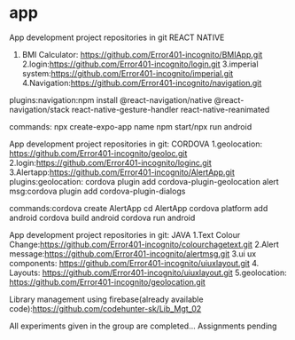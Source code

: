 # app
App development project repositories in git 
REACT NATIVE
1. BMI Calculator: https://github.com/Error401-incognito/BMIApp.git
2.login:https://github.com/Error401-incognito/login.git
3.imperial system:https://github.com/Error401-incognito/imperial.git
4.Navigation:https://github.com/Error401-incognito/navigation.git

plugins:navigation:npm install @react-navigation/native @react-navigation/stack react-native-gesture-handler react-native-reanimated

commands: npx create-expo-app name
npm start/npx run android


App development project repositories in git:
CORDOVA
1.geolocation: https://github.com/Error401-incognito/geoloc.git
2.login:https://github.com/Error401-incognito/loginc.git
3.Alertapp:https://github.com/Error401-incognito/AlertApp.git
plugins:geolocation: cordova plugin add cordova-plugin-geolocation
alert msg:cordova plugin add cordova-plugin-dialogs


commands:cordova create AlertApp
cd AlertApp
cordova platform add android
cordova build android
cordova run android



App development project repositories in git:
JAVA
1.Text Colour Change:https://github.com/Error401-incognito/colourchagetext.git
2.Alert message:https://github.com/Error401-incognito/alertmsg.git
3.ui ux components: https://github.com/Error401-incognito/uiuxlayout.git
4. Layouts: https://github.com/Error401-incognito/uiuxlayout.git
5.geolocation: https://github.com/Error401-incognito/geolocation.git


Library management using firebase(already available code):https://github.com/codehunter-sk/Lib_Mgt_02



All experiments given in the group are completed... Assignments pending
